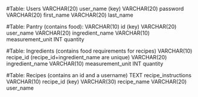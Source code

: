 #Table: Users
VARCHAR(20) user_name (key)
VARCHAR(20) password
VARCHAR(20) first_name
VARCHAR(20) last_name

#Table: Pantry (contains food):
VARCHAR(10) id (key) 
VARCHAR(20) user_name
VARCHAR(20) ingredient_name
VARCHAR(10) measurement_unit
INT quantity

#Table: Ingredients (contains food requirements for recipes)
VARCHAR(10) recipe_id         (recipe_id+ingredient_name are unique)
VARCHAR(20) ingredient_name
VARCHAR(10) measurement_unit
INT quantity

#Table: Recipes (contains an id and a username)
TEXT recipe_instructions
VARCHAR(10) recipe_id (key)
VARCHAR(30) recipe_name
VARCHAR(20) user_name
